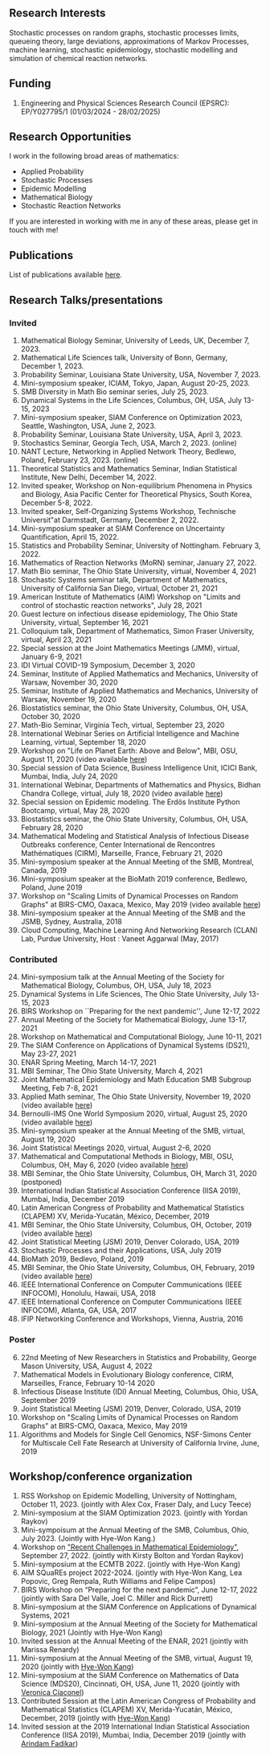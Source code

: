 ## Research Interests
Stochastic processes on random graphs, stochastic processes limits, queueing theory, large deviations, approximations of Markov Processes, machine learning, stochastic epidemiology, stochastic modelling and simulation of chemical reaction networks.

## Funding

1. Engineering and Physical Sciences Research Council (EPSRC): EP/Y027795/1 (01/03/2024 - 28/02/2025)


## Research Opportunities

I work in the following broad areas of mathematics:

* Applied Probability
* Stochastic Processes
* Epidemic Modelling
* Mathematical Biology
* Stochastic Reaction Networks

If you are interested in working with me in any of these areas, please get in touch with me!


## Publications 
List of publications available [here](https://www.wasiur.xyz/Publications/).

## Research Talks/presentations
### Invited

1. Mathematical Biology Seminar, University of Leeds, UK, December 7, 2023. 
2. Mathematical Life Sciences talk, University of Bonn, Germany, December 1, 2023.
3. Probability Seminar, Louisiana State University, USA, November 7, 2023.
4. Mini-symposium speaker, ICIAM, Tokyo, Japan, August 20-25, 2023.
5. SMB Diversity in Math Bio seminar series, July 25, 2023. 
6. Dynamical Systems in the Life Sciences, Columbus, OH, USA, July 13-15, 2023
7. Mini-symposium speaker, SIAM Conference on Optimization 2023, Seattle, Washington, USA, June 2, 2023.
8. Probability Seminar, Louisiana State University, USA, April 3, 2023.
9. Stochastics Seminar, Georgia Tech, USA, March 2, 2023. (online)
10. NANT Lecture, Networking in Applied Network Theory, Bedlewo, Poland, February 23, 2023. (online)
11. Theoretical Statistics and Mathematics Seminar, Indian Statistical Institute, New Delhi, December 14, 2022.
12. Invited speaker, Workshop on Non-equilibrium Phenomena in Physics and Biology, Asia Pacific Center for Theoretical Physics, South Korea, December 5-8, 2022.
13. Invited speaker, Self-Organizing Systems Workshop, Technische Universit\"at Darmstadt, Germany,  December 2, 2022.
14. Mini-symposium speaker at SIAM Conference on Uncertainty Quantification, April 15, 2022.
15. Statistics and Probability Seminar, University of Nottingham. February 3, 2022.
16. Mathematics of Reaction Networks (MoRN) seminar, January 27, 2022.
17. Math Bio seminar, The Ohio State University, virtual, November 4, 2021
18. Stochastic Systems seminar talk, Department of Mathematics, University of California San Diego, virtual, October 21, 2021
19. American Institute of Mathematics (AIM) Workshop on "Limits and control of stochastic reaction networks", July 28, 2021
20. Guest lecture on infectious disease epidemiology, The Ohio State University, virtual, September 16, 2021
21. Colloquium talk, Department of Mathematics, Simon Fraser University, virtual, April 23, 2021
22. Special session at the Joint Mathematics Meetings (JMM), virtual, January 6-9, 2021 
23. IDI Virtual COVID-19 Symposium, December 3, 2020 
24. Seminar, Institute of Applied Mathematics and Mechanics, University of Warsaw, November 30, 2020
25. Seminar, Institute of Applied Mathematics and Mechanics, University of Warsaw, November 19, 2020
26. Biostatistics seminar, the Ohio State University, Columbus, OH, USA, October 30, 2020 
27. Math-Bio Seminar, Virginia Tech, virtual, September 23, 2020 
28. International Webinar Series on Artificial Intelligence and Machine Learning, virtual, September 18, 2020 
29. Workshop on "Life on Planet Earth: Above and Below", MBI, OSU, August 11, 2020 (video available [here](https://video.mbi.ohio-state.edu/video/player/?id=4954&title=Incorporating+age+and+delay+into+models+for+biophysical+systems))
30. Special session of Data Science, Business Intelligence Unit, ICICI Bank, Mumbai, India, July 24, 2020
31. International Webinar, Departments of Mathematics and Physics, Bidhan Chandra College, virtual, July 18, 2020 (video available [here](https://www.youtube.com/watch?v=rR3MpyqkJoA))
32. Special session on Epidemic modeling. The Erdös Institute Python Bootcamp, virtual, May 28, 2020
33. Biostatistics seminar, the Ohio State University, Columbus, OH, USA, February 28, 2020
34. Mathematical Modeling and Statistical Analysis of Infectious Disease Outbreaks conference, Center International de Rencontres Mathématiques (CIRM), Marseille, France, February 21, 2020
35. Mini-symposium speaker at the Annual Meeting of the SMB, Montreal, Canada, 2019
36. Mini-symposium speaker at the BioMath 2019 conference, Bedlewo, Poland, June 2019 
37. Workshop on "Scaling Limits of Dynamical Processes on Random Graphs" at BIRS-CMO, Oaxaca, Mexico, May 2019 (video available [here](http://www.birs.ca/events/2019/5-day-workshops/19w5071/videos/watch/201905201502-KhudaBukhsh.html))
38. Mini-symposium speaker at the Annual Meeting of the SMB and the JSMB, Sydney, Australia, 2018
39. Cloud Computing, Machine Learning And Networking Research (CLAN) Lab, Purdue University, Host : Vaneet Aggarwal (May, 2017)

### Contributed 
24. Mini-symposium talk at the Annual Meeting of the Society for Mathematical Biology, Columbus, OH, USA, July 18, 2023
23. Dynamical Systems in Life Sciences, The Ohio State University, July 13-15, 2023
24. BIRS Workshop on ``Preparing for the next pandemic'', June 12-17, 2022 
25.  Annual Meeting of the Society for Mathematical Biology, June 13-17, 2021
26.  Workshop on Mathematical and Computational Biology, June 10-11, 2021
27.  The SIAM Conference on Applications of Dynamical Systems (DS21), May 23-27, 2021
28.  ENAR Spring Meeting, March 14-17, 2021 
29.  MBI Seminar, The Ohio State University, March 4, 2021
30.  Joint Mathematical Epidemiology and Math Education SMB Subgroup Meeting, Feb 7-8, 2021
31.  Applied Math seminar, The Ohio State University, November 19, 2020 (video available [here](https://osu.zoom.us/rec/play/lxW9R2SdV52LP-9aTimzNINB4BDoVW4wjVIgAgNe6TENW_Y-iVbUm7_b5zsHpVGu-1aS2mtCbVNRe59F.x-Qo0ghxSn8zDgkk?continueMode=true))
32.  Bernoulli-IMS One World Symposium 2020, virtual, August 25, 2020 (video available [here](https://www.youtube.com/watch?v=UBujKMt4zH4))
33.  Mini-symposium speaker at the Annual Meeting of the SMB, virtual, August 19, 2020 
34.  Joint Statistical Meetings 2020, virtual, August 2-6, 2020
35. Mathematical and Computational Methods in Biology, MBI, OSU, Columbus, OH, May 6, 2020 (video available [here](https://video.mbi.ohio-state.edu/video/player/?id=4922&title=Survival+Dynamical+Systems%3A+individual-level+survival+analysis+from+population-level+epidemic+models))
36. MBI Seminar, the Ohio State University, Columbus, OH, March 31, 2020 (postponed)
37. International Indian Statistical Association Conference (IISA 2019), Mumbai, India, December 2019 
38. Latin American Congress of Probability and Mathematical Statistics (CLAPEM) XV, Merida-Yucatán, México, December, 2019
39. MBI Seminar, the Ohio State University, Columbus, OH, October, 2019 (video available [here](https://video.mbi.ohio-state.edu/video/player/?id=4781&title=Seminar%253A+Wasiur+KhudaBukhsh+-+Multi-Scale+Dynamics+of+Stochastic+Biological+Systems+Through+the+Lens+of+Survival+Dynamical+Systems+%2528SDS%2529))
40. Joint Statistical Meeting (JSM) 2019, Denver Colorado, USA, 2019
41. Stochastic Processes and their Applications, USA, July 2019
42. BioMath 2019, Bedlevo, Poland, 2019
43. MBI Seminar, the Ohio State University, Columbus, OH, February, 2019 (video available [here](https://video.mbi.ohio-state.edu/video/player/?id=4678&title=Approximate+lumpability+for+Markovian+agent-based+models+using+local+symmetries))
44. IEEE International Conference on Computer Communications (IEEE INFOCOM), Honolulu, Hawaii, USA, 2018
45. IEEE International Conference on Computer Communications (IEEE INFOCOM), Atlanta, GA, USA, 2017
46. IFIP Networking Conference and Workshops, Vienna, Austria, 2016

### Poster 
6. 22nd Meeting of New Researchers in Statistics and Probability, George Mason University, USA, August 4, 2022
5. Mathematical Models in Evolutionary Biology conference, CIRM, Marseilles, France, February 10-14 2020 
4. Infectious Disease Institute (IDI) Annual Meeting, Columbus, Ohio, USA, September 2019
3. Joint Statistical Meeting (JSM) 2019, Denver, Colorado, USA, 2019 
2. Workshop on "Scaling Limits of Dynamical Processes on Random Graphs" at BIRS-CMO, Oaxaca, Mexico, May 2019
1. Algorithms and Models for Single Cell Genomics, NSF-Simons Center for Multiscale Cell Fate Research at University of California Irvine, June, 2019 


## Workshop/conference organization
1. RSS Workshop on Epidemic Modelling, University of Nottingham, October 11, 2023. (jointly with Alex Cox, Fraser Daly, and Lucy Teece) 
2. Mini-symposium at the SIAM Optimization 2023. (jointly with Yordan Raykov)
3. Mini-sympoisum at the Annual Meeting of the SMB, Columbus, Ohio, July 2023. (Jointly with Hye-Won Kang.)
4. Workshop on ["Recent Challenges in Mathematical Epidemiology"](https://www.wasiur.xyz/EpiWorkshopSep2022/EpiWorkshopSep2022.html), September 27, 2022. (jointly with Kirsty Bolton and Yordan Raykov)
5. Mini-symposium at the ECMTB 2022. (jointly with Hye-Won Kang)
6. AIM SQuaREs project 2022-2024. (jointly with Hye-Won Kang, Lea Popovic, Greg Rempala, Ruth Williams and Felipe Campos)
7. BIRS Workshop on “Preparing for the next pandemic”, June 12-17, 2022 (jointly with Sara Del Valle, Joel C. Miller and Rick Durrett)
8. Mini-symposium at the SIAM Conference on Applications of Dynamical Systems, 2021
9. Mini-symposium at the Annual Meeting of the Society for Mathematical Biology, 2021 (Jointly with Hye-Won Kang)
10. Invited session at the Annual Meeting of the ENAR, 2021 (jointly with Marissa Renardy)
11. Mini-symposium at the Annual Meeting of the SMB, virtual, August 19, 2020 (jointly with [Hye-Won Kang](https://userpages.umbc.edu/~hwkang/)) 
12. Mini-symposium at the SIAM Conference on Mathematics of Data Science (MDS20), Cincinnati, OH, USA, June 11, 2020 (jointly with [Veronica Ciaconel](https://www.asc.ohio-state.edu/ciocanel.1/index.html))
13. Contributed Session at the Latin American Congress of Probability and Mathematical Statistics (CLAPEM) XV, Merida-Yucatán, México, December, 2019 (jointly with [Hye-Won Kang](https://userpages.umbc.edu/~hwkang/)) 
14. Invited session at the 2019 International Indian Statistical Association Conference (IISA 2019), Mumbai, India, December 2019 (jointly with [Arindam Fadikar](https://www.anl.gov/profile/arindam-fadikar))
